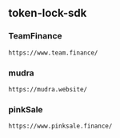 ## token-lock-sdk

### TeamFinance
    https://www.team.finance/

### mudra
    https://mudra.website/

### pinkSale
    https://www.pinksale.finance/



